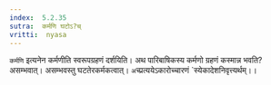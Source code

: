 ```yaml
---
index:  5.2.35
sutra:  कर्मणि घटोऽ?च्
vritti:  nyasa
---
```


`कर्मणि` इत्यनेन कर्मणीति स्वरूपग्रहणं दर्शयिति। अथ पारिबाषिकस्य कर्मणो ग्रहणं कस्मान्न भवति? असम्भवात्। असम्भवस्तु घटतेरकर्मकत्वात्। `अ`च्प्रत्ययेऽकारोच्चारणं `स्येकादेशनिवृत्त्यर्थम्।।

